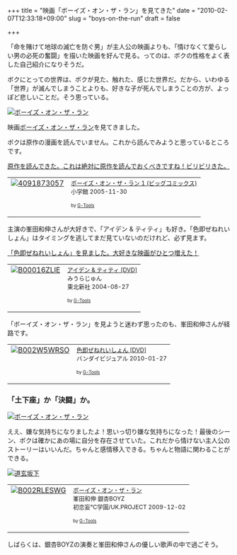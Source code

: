 +++
title = "映画「ボーイズ・オン・ザ・ラン」を見てきた"
date = "2010-02-07T12:33:18+09:00"
slug = "boys-on-the-run"
draft = false

+++

<p>「命を賭けて地球の滅亡を防ぐ男」が主人公の映画よりも、「情けなくて愛らしい男の必死の奮闘」を描いた映画を好んで見る。ってのは、ボクの性格をよく表した自己紹介になりそうだ。</p>
<p>ボクにとっての世界は、ボクが見た、触れた、感じた世界だ。だから、いわゆる「世界」が滅んでしまうことよりも、好きな子が死んでしまうことの方が、よっぽど悲しいことだ。そう思っている。</p>
<p><a href="http://www.flickr.com/photos/june29/4336604872/" title="ボーイズ・オン・ザ・ラン by june29, on Flickr"><img src="http://farm3.static.flickr.com/2692/4336604872_1898e3868f.jpg" alt="ボーイズ・オン・ザ・ラン" /></a></p>
<p>映画<a href="http://www.botr.jp/" title="映画「ボーイズ・オン・ザ・ラン」オフィシャルサイト">ボーイズ・オン・ザ・ラン</a>を見てきました。</p>
<p>ボクは原作の漫画を読んでいません。これから読んでみようと思っているところです。</p>
<p><ins datetime="2010-02-07T14:00:18+00:00">原作を読んできた。これは絶対に原作を読んでおくべきですね！ビリビリきた。</ins></p>
<table  border="0" cellpadding="5">
<tr>
<td valign="top"><a href="http://www.amazon.co.jp/%E3%83%9C%E3%83%BC%E3%82%A4%E3%82%BA%E3%83%BB%E3%82%AA%E3%83%B3%E3%83%BB%E3%82%B6%E3%83%BB%E3%83%A9%E3%83%B3-1-%E3%83%93%E3%83%83%E3%82%B0%E3%82%B3%E3%83%9F%E3%83%83%E3%82%AF%E3%82%B9-%E8%8A%B1%E6%B2%A2-%E5%81%A5%E5%90%BE/dp/4091873057%3FSubscriptionId%3D15SMZCTB9V8NGR2TW082%26tag%3Dcameralady-22%26linkCode%3Dxm2%26camp%3D2025%26creative%3D165953%26creativeASIN%3D4091873057" target="_top"><img src="http://ecx.images-amazon.com/images/I/31WM0TN0S4L._SL160_.jpg" border="0" alt="4091873057" /></a></td>
<td valign="top"><font size="-1"><a href="http://www.amazon.co.jp/%E3%83%9C%E3%83%BC%E3%82%A4%E3%82%BA%E3%83%BB%E3%82%AA%E3%83%B3%E3%83%BB%E3%82%B6%E3%83%BB%E3%83%A9%E3%83%B3-1-%E3%83%93%E3%83%83%E3%82%B0%E3%82%B3%E3%83%9F%E3%83%83%E3%82%AF%E3%82%B9-%E8%8A%B1%E6%B2%A2-%E5%81%A5%E5%90%BE/dp/4091873057%3FSubscriptionId%3D15SMZCTB9V8NGR2TW082%26tag%3Dcameralady-22%26linkCode%3Dxm2%26camp%3D2025%26creative%3D165953%26creativeASIN%3D4091873057" target="_top">ボーイズ・オン・ザ・ラン 1 (ビッグコミックス)</a><br />小学館  2005-11-30</p>
<p></font><font size="-2">by <a href="http://www.goodpic.com/mt/aws/index.html" >G-Tools</a></font></td>
</tr>
</table>
<p>主演の峯田和伸さんが大好きで、「アイデン &#038; ティティ」も好き。「色即ぜねれいしょん」はタイミングを逃してまだ見ていないのだけれど、必ず見ます。</p>
<p><ins datetime="2010-02-07T14:00:18+00:00">「色即ぜねれいしょん」を見ました。大好きな映画がひとつ増えた！</ins></p>
<table  border="0" cellpadding="5">
<tr>
<td valign="top"><a href="http://www.amazon.co.jp/%E3%82%A2%E3%82%A4%E3%83%87%E3%83%B3-%E3%83%86%E3%82%A3%E3%83%86%E3%82%A3-DVD-%E7%94%B0%E5%8F%A3%E3%83%88%E3%83%A2%E3%83%AD%E3%83%B2/dp/B00016ZLIE%3FSubscriptionId%3D15SMZCTB9V8NGR2TW082%26tag%3Dcameralady-22%26linkCode%3Dxm2%26camp%3D2025%26creative%3D165953%26creativeASIN%3DB00016ZLIE" target="_top"><img src="http://ecx.images-amazon.com/images/I/51YBPNGH8BL._SL160_.jpg" border="0" alt="B00016ZLIE" /></a></td>
<td valign="top"><font size="-1"><a href="http://www.amazon.co.jp/%E3%82%A2%E3%82%A4%E3%83%87%E3%83%B3-%E3%83%86%E3%82%A3%E3%83%86%E3%82%A3-DVD-%E7%94%B0%E5%8F%A3%E3%83%88%E3%83%A2%E3%83%AD%E3%83%B2/dp/B00016ZLIE%3FSubscriptionId%3D15SMZCTB9V8NGR2TW082%26tag%3Dcameralady-22%26linkCode%3Dxm2%26camp%3D2025%26creative%3D165953%26creativeASIN%3DB00016ZLIE" target="_top">アイデン &#038; ティティ [DVD]</a><br />みうらじゅん <br />東北新社  2004-08-27</p>
<p></font><font size="-2">by <a href="http://www.goodpic.com/mt/aws/index.html" >G-Tools</a></font></td>
</tr>
</table>
<p>「ボーイズ・オン・ザ・ラン」を見ようと迷わず思ったのも、峯田和伸さんが経路です。</p>
<table  border="0" cellpadding="5">
<tr>
<td valign="top"><a href="http://www.amazon.co.jp/%E8%89%B2%E5%8D%B3%E3%81%9C%E3%81%AD%E3%82%8C%E3%81%84%E3%81%97%E3%82%87%E3%82%93-DVD-%E7%94%B0%E5%8F%A3%E3%83%88%E3%83%A2%E3%83%AD%E3%83%B2/dp/B002W5WRSO%3FSubscriptionId%3D15SMZCTB9V8NGR2TW082%26tag%3Dcameralady-22%26linkCode%3Dxm2%26camp%3D2025%26creative%3D165953%26creativeASIN%3DB002W5WRSO" target="_top"><img src="http://ecx.images-amazon.com/images/I/516oCUZnKUL._SL160_.jpg" border="0" alt="B002W5WRSO" /></a></td>
<td valign="top"><font size="-1"><a href="http://www.amazon.co.jp/%E8%89%B2%E5%8D%B3%E3%81%9C%E3%81%AD%E3%82%8C%E3%81%84%E3%81%97%E3%82%87%E3%82%93-DVD-%E7%94%B0%E5%8F%A3%E3%83%88%E3%83%A2%E3%83%AD%E3%83%B2/dp/B002W5WRSO%3FSubscriptionId%3D15SMZCTB9V8NGR2TW082%26tag%3Dcameralady-22%26linkCode%3Dxm2%26camp%3D2025%26creative%3D165953%26creativeASIN%3DB002W5WRSO" target="_top">色即ぜねれいしょん [DVD]</a><br />バンダイビジュアル  2010-01-27</p>
<p></font><font size="-2">by <a href="http://www.goodpic.com/mt/aws/index.html" >G-Tools</a></font></td>
</tr>
</table>
<h3>「土下座」か「決闘」か。</h3>
<p><a href="http://www.flickr.com/photos/june29/4332584530/" title="ボーイズ・オン・ザ・ラン by june29, on Flickr"><img src="http://farm5.static.flickr.com/4034/4332584530_29ee5a6476.jpg" alt="ボーイズ・オン・ザ・ラン" /></a></p>
<p>ええ、嫌な気持ちになりましたよ！思いっ切り嫌な気持ちになった！最後のシーン、ボクは確かにあの場に自分を存在させていた。これだから情けない主人公のストーリーはいいんだ。ちゃんと感情移入できる。ちゃんと物語に関わることができる。</p>
<p><a href="http://www.flickr.com/photos/june29/4332583136/" title="道玄坂下 by june29, on Flickr"><img src="http://farm3.static.flickr.com/2769/4332583136_09712b2625.jpg" alt="道玄坂下" /></a></p>
<table  border="0" cellpadding="5">
<tr>
<td valign="top"><a href="http://www.amazon.co.jp/%E3%83%9C%E3%83%BC%E3%82%A4%E3%82%BA%E3%83%BB%E3%82%AA%E3%83%B3%E3%83%BB%E3%82%B6%E3%83%BB%E3%83%A9%E3%83%B3-%E9%8A%80%E6%9D%8FBOYZ/dp/B002RLESWG%3FSubscriptionId%3D15SMZCTB9V8NGR2TW082%26tag%3Dcameralady-22%26linkCode%3Dxm2%26camp%3D2025%26creative%3D165953%26creativeASIN%3DB002RLESWG" target="_top"><img src="http://ecx.images-amazon.com/images/I/51KOt5RsKkL._SL160_.jpg" border="0" alt="B002RLESWG" /></a></td>
<td valign="top"><font size="-1"><a href="http://www.amazon.co.jp/%E3%83%9C%E3%83%BC%E3%82%A4%E3%82%BA%E3%83%BB%E3%82%AA%E3%83%B3%E3%83%BB%E3%82%B6%E3%83%BB%E3%83%A9%E3%83%B3-%E9%8A%80%E6%9D%8FBOYZ/dp/B002RLESWG%3FSubscriptionId%3D15SMZCTB9V8NGR2TW082%26tag%3Dcameralady-22%26linkCode%3Dxm2%26camp%3D2025%26creative%3D165953%26creativeASIN%3DB002RLESWG" target="_top">ボーイズ・オン・ザ・ラン</a><br />峯田和伸 銀杏BOYZ <br />初恋妄℃学園/UK.PROJECT  2009-12-02</p>
<p></font><font size="-2">by <a href="http://www.goodpic.com/mt/aws/index.html" >G-Tools</a></font></td>
</tr>
</table>
<p>しばらくは、銀杏BOYZの演奏と峯田和伸さんの優しい歌声の中で過ごそう。</p>
